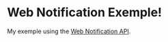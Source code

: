 # Web Notification Exemple!
My exemple using the <a href="https://developer.mozilla.org/en-US/docs/Web/API/Web_Speech_API">Web Notification API</a>.
